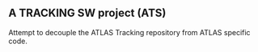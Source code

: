 A TRACKING SW project (ATS)
---------------------

Attempt to decouple the ATLAS Tracking repository from ATLAS specific code.
